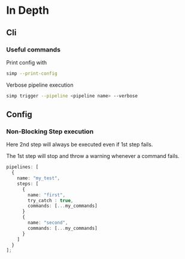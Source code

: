 # In Depth

## Cli

### Useful commands

Print config with

```bash
simp --print-config
```

Verbose pipeline execution

```bash
simp trigger --pipeline <pipeline name> --verbose
```

## Config

### Non-Blocking Step execution

Here 2nd step will always be executed even if 1st step fails.

The 1st step will stop and throw a warning whenever a command fails.

```ts
pipelines: [
  {
    name: "my_test",
    steps: [
      {
        name: "first",
        try_catch : true,
        commands: [...my_commands]
      }
      {
        name: "second",
        commands: [...my_commands]
      }
    ]
  }
];
```
